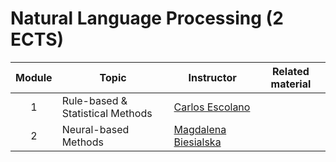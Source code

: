 # Natural Language Processing (2 ECTS)

[MaB-web]: http://www.talp.upc.edu/staff-detail-page-2/73/Magdalena-Biesialska
[CaE-web]: https://scholar.google.es/citations?hl=en&user=yja1284AAAAJ&view_op=list_works&sortby=pubdate


| Module  | Topic                             | Instructor                            | Related material       |
| :---:| ---------------------------------- |  ------------------------------------ | :---------------: |
| 1    | Rule-based & Statistical Methods   | [Carlos Escolano][CaE-web]        |   |
| 2    | Neural-based Methods               |   [Magdalena Biesialska][MaB-web]            |  |
